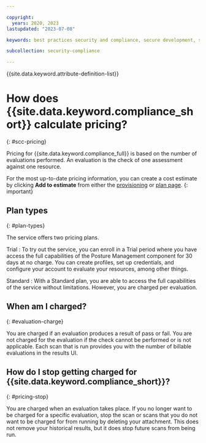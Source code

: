 ```yaml
---

copyright:
  years: 2020, 2023
lastupdated: "2023-07-08"

keywords: best practices security and compliance, secure development, security strategy, governance

subcollection: security-compliance

---
```


{{site.data.keyword.attribute-definition-list}}

# How does {{site.data.keyword.compliance_short}} calculate pricing?
{: #scc-pricing}

Pricing for {{site.data.keyword.compliance_full}} is based on the number of evaluations performed. An evaluation is the check of one assessment against one resource.


For the most up-to-date pricing information, you can create a cost estimate by clicking **Add to estimate** from either the [provisioning](/security-compliance/catalog) or [plan page](/security-compliance/plan).
{: important}


## Plan types
{: #plan-types}

The service offers two pricing plans.

Trial
:   To try out the service, you can enroll in a Trial period where you have access the full capabilities of the Posture Management component for 30 days at no charge. You can create profiles, set up credentials, and configure your account to evaluate your resources, among other things.

Standard
:   With a Standard plan, you are able to access the full capabilities of the service without limitations. However, you are charged per evaluation.


## When am I charged?
{: #evaluation-charge}

You are charged if an evaluation produces a result of pass or fail. You are not charged for the evaluation if the check cannot be performed or is not applicable. Each scan that is run provides you with the number of billable evaluations in the results UI.

## How do I stop getting charged for {{site.data.keyword.compliance_short}}?
{: #pricing-stop}

You are charged when an evaluation takes place. If you no longer want to be charged for a specific evaluation, stop the scan or scans that you do not want to be charged for from running by deleting your attachment. This does not remove your historical results, but it does stop future scans from being run.

